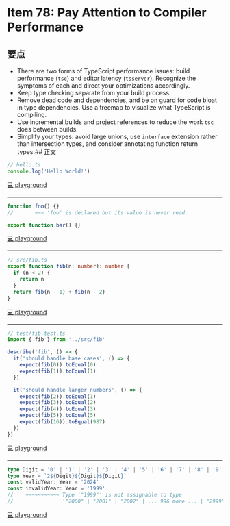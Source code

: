 # Item 78: Pay Attention to Compiler Performance

## 要点

- There are two forms of TypeScript performance issues: build performance (`tsc`) and editor latency (`tsserver`). Recognize the symptoms of each and direct your optimizations accordingly.
- Keep type checking separate from your build process.
- Remove dead code and dependencies, and be on guard for code bloat in type dependencies. Use a treemap to visualize what TypeScript is compiling.
- Use incremental builds and project references to reduce the work `tsc` does between builds.
- Simplify your types: avoid large unions, use `interface` extension rather than intersection types, and consider annotating function return types.## 正文

```ts
// hello.ts
console.log('Hello World!')
```

[💻 playground](https://www.typescriptlang.org/play/?ts=5.4.5#code/PTAEAsFMBtoewHQBcDOAoAxnAdiu1IF4BzACgHIAJGeUAdTgCdoATAQnIEoBuNIA)

---

```ts
function foo() {}
//       ~~~ 'foo' is declared but its value is never read.

export function bar() {}
```

[💻 playground](https://www.typescriptlang.org/play/?ts=5.4.5&noUnusedLocals=true#code/GYVwdgxgLglg9mABMOcAUBKRBvAvgKAHpDFSzEA-KxAchThsRgGdEATAUwgBsBDAJw5tEAIxBQmUVgDde3EByaswHaR36JBvNgDp8+DgA8ADnH4TQkWAlEDMOAkA)

---

```ts
// src/fib.ts
export function fib(n: number): number {
  if (n < 2) {
    return n
  }
  return fib(n - 1) + fib(n - 2)
}
```

[💻 playground](https://www.typescriptlang.org/play/?ts=5.4.5&noUnusedLocals=true#code/PTAEGcCcGNgMwJYCMB0AXcAoApgDwA4D2kaocArgHbRoKGVnIAUlAXKJeQLZLaQCU7Tjz6gA3plCgEcUC1AAeUACZ+4yVNCRsacpAaUA3BoC+G7bv2Mk8gLSgAjGoDU1uyv7GzQA)

---

```ts
// test/fib.test.ts
import { fib } from '../src/fib'

describe('fib', () => {
  it('should handle base cases', () => {
    expect(fib(0)).toEqual(0)
    expect(fib(1)).toEqual(1)
  })

  it('should handle larger numbers', () => {
    expect(fib(2)).toEqual(1)
    expect(fib(3)).toEqual(2)
    expect(fib(4)).toEqual(3)
    expect(fib(5)).toEqual(5)
    expect(fib(16)).toEqual(987)
  })
})
```

[💻 playground](https://www.typescriptlang.org/play/?ts=5.4.5&noUnusedLocals=true#code/PTAEBcFMGd2AzAlgIwHRVu6AoRBbABwHsAncUAbyWQF9R4Si9QByVVYaEgYwRRYDc2bABMY3EikgAKFtRYAaUNICUoALwA+StlChE4WdAAWRAK4AbEaGMBDAHYiLkUMlvQX3dzEXK1WnT09SAAPAkhuQ2ppAAYVFXQiAFEARzNbC1iVISDQUPDI6WiARnjE1PTM0pzQGhVhPQMjU0trO0dnUAtbEgBzSBJQezM8ZAHoX1UNbQpdIPyIqJRpACYy8GS0jOlqueCwxaLlgGZ1zcrV7L28g8LogBYziu3Tmv2CpeRpAFYnrczfm8bh8jl9igA2P4XACcAA4AOxXPR1IQo7BAA)

---

```ts
type Digit = '0' | '1' | '2' | '3' | '4' | '5' | '6' | '7' | '8' | '9'
type Year = `2${Digit}${Digit}${Digit}`
const validYear: Year = '2024'
const invalidYear: Year = '1999'
//    ~~~~~~~~~~~ Type '"1999"' is not assignable to type
//                '"2000" | "2001" | "2002" | ... 996 more ... | "2999"'.
```

[💻 playground](https://www.typescriptlang.org/play/?ts=5.4.5&noUnusedLocals=true#code/C4TwDgpgBAIglgczsKBeKByADBqAfTARlwIwCYTMBmSjAFloFZaA2WgdloA5aBODANwAoUJCgBNCAEMATmigADMgBIA3vCTAAvmo3Id6xPoXCAxgHsAdgGcUANykAbOABNJsgFwTpc9OSxkDGZWtlBwlg7Obj5e7r5EvImCQgD0KVAZUAB+Obl5WVAAKuDQGABEhIm8Zbhw1lCW5ihS1taIllIARo7QwOZQohCp6ZmjY5nlZFjTZfhQZVNYhLMEC9NkK1AAdDtQiSxQALbmMtA7W3MLVTVbQkA)
